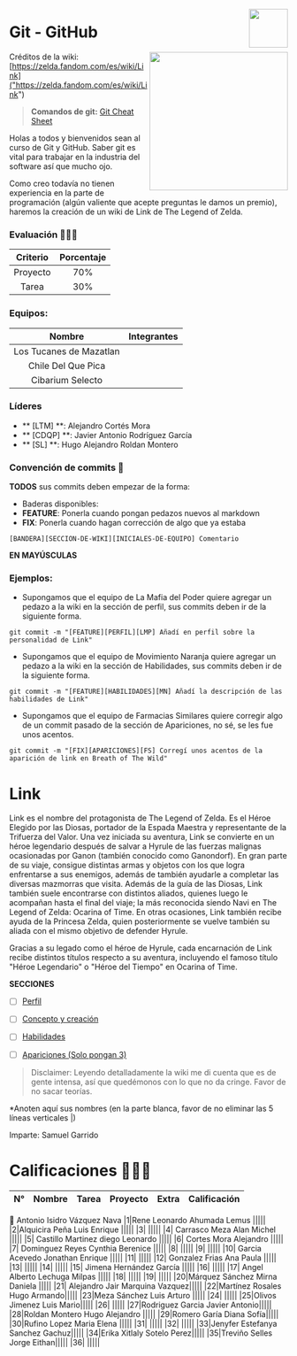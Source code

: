 <p>
  <img src="img/github.jpg" align = "right"  width="70" height="70" />
</p>

# Git - GitHub 

<p>
  <img src="img/link.png" align = "right"  width="250"/>
</p>

Créditos de la wiki:  [https://zelda.fandom.com/es/wiki/Link]("https://zelda.fandom.com/es/wiki/Link")

> **Comandos de git:** [Git Cheat Sheet]("https://zelda.fandom.com/wiki/Link")

Holas a todos y bienvenidos sean al curso de Git y GitHub. Saber git es vital para trabajar en la industria del software así que mucho ojo.

Como creo todavía no tienen experiencia en la parte de programación (algún valiente que acepte preguntas le damos un premio), haremos la creación de un wiki de Link de The Legend of Zelda.
### Evaluación 🤖✍🏻

| Criterio | Porcentaje|
|:--------:|:---------:|
| Proyecto |    70%    |
| Tarea    |    30%    |

### Equipos:

| Nombre   		      | Integrantes                    |
|:--------------------:|:------------------------------:|
| Los Tucanes de Mazatlan |     |
| Chile Del Que Pica	    |     |
| Cibarium Selecto	      |     |

### Líderes

- ** [LTM] **: Alejandro Cortés Mora
- ** [CDQP] **: Javier Antonio Rodríguez García
- ** [SL] **: Hugo Alejandro Roldan Montero

### Convención de commits 👀

**TODOS** sus commits deben empezar de la forma: 

- Baderas disponibles: 
 - **FEATURE**: Ponerla cuando pongan pedazos nuevos al markdown
 - **FIX**: Ponerla cuando hagan corrección de algo que ya estaba

`[BANDERA][SECCION-DE-WIKI][INICIALES-DE-EQUIPO] Comentario`

**EN MAYÚSCULAS**

### Ejemplos: 

- Supongamos que el equipo de La Mafia del Poder quiere agregar un pedazo a la wiki en la sección de perfil, sus commits deben ir de la siguiente forma.

`git commit -m "[FEATURE][PERFIL][LMP] Añadí en perfil sobre la personalidad de Link"`

- Supongamos que el equipo de Movimiento Naranja quiere agregar un pedazo a la wiki en la sección de Habilidades, sus commits deben ir de la siguiente forma.

`git commit -m "[FEATURE][HABILIDADES][MN] Añadí la descripción de las habilidades de Link"`

- Supongamos que el equipo de Farmacias Similares quiere corregir algo de un commit pasado de la sección de Apariciones, no sé, se les fue unos acentos.

`git commit -m "[FIX][APARICIONES][FS] Corregí unos acentos de la aparición de link en Breath of The Wild"`



# Link

Link es el nombre del protagonista de The Legend of Zelda. Es el Héroe Elegido por las Diosas, portador de la Espada Maestra y representante de la Trifuerza del Valor. Una vez iniciada su aventura, Link se convierte en un héroe legendario después de salvar a Hyrule de las fuerzas malignas ocasionadas por Ganon (también conocido como Ganondorf). En gran parte de su viaje, consigue distintas armas y objetos con los que logra enfrentarse a sus enemigos, además de también ayudarle a completar las diversas mazmorras que visita. Además de la guía de las Diosas, Link también suele encontrarse con distintos aliados, quienes luego le acompañan hasta el final del viaje; la más reconocida siendo Navi en The Legend of Zelda: Ocarina of Time. En otras ocasiones, Link también recibe ayuda de la Princesa Zelda, quien posteriormente se vuelve también su aliada con el mismo objetivo de defender Hyrule.

Gracias a su legado como el héroe de Hyrule, cada encarnación de Link recibe distintos títulos respecto a su aventura, incluyendo el famoso título "Héroe Legendario" o "Héroe del Tiempo" en Ocarina of Time.


**SECCIONES**

- [ ] [Perfil]("")
- [ ] [Concepto y creación]("")
- [ ] [Habilidades](Wiki/Habilidades.md)
- [ ] [Apariciones (Solo pongan 3)](Wiki/Apariciones.md)


> Disclaimer: Leyendo detalladamente la wiki me di cuenta que es de gente intensa, así que quedémonos con lo que no da cringe. Favor de no sacar teorías.


*Anoten aquí sus nombres (en la parte blanca, favor de no eliminar las 5 líneas verticales |)

Imparte: Samuel Garrido

# Calificaciones 🥇🥈🥉
|**N°**|**Nombre**|**Tarea**|**Proyecto**|**Extra**|**Calificación**|
|:----:|:--------:|:-------:|:----------:|:--------------:|:---------:|
🤣 Antonio Isidro Vázquez Nava
|1|Rene Leonardo Ahumada Lemus                   |||||
|2|Alquicira Peña Luis Enrique                       |||||
|3|                         |||||
|4| Carrasco Meza Alan Michel |||||
|5|   Castillo Martinez diego Leonardo                     |||||
|6| Cortes Mora Alejandro                        |||||
|7| Dominguez Reyes Cynthia Berenice                        |||||
|8|                         |||||
|9|                         |||||
|10| Garcia Acevedo Jonathan Enrique   |||||
|11|                         |||||
|12| Gonzalez Frias Ana Paula                        |||||
|13|                         |||||
|14|                         |||||
|15| Jimena Hernández García |||||
|16|                         |||||
|17|  Angel Alberto Lechuga Milpas                       |||||
|18|                         |||||
|19|                         |||||
|20|Márquez Sánchez Mirna Daniela   |||||
|21| Alejandro Jair Marquina Vazquez|||||
|22|Martínez Rosales Hugo Armando|||||
|23|Meza Sánchez Luis Arturo  |||||
|24|                         |||||
|25|Olivos Jimenez Luis Mario|||||
|26|                         |||||
|27|Rodriguez Garcia Javier Antonio|||||
|28|Roldan Montero Hugo Alejandro                         |||||
|29|Romero Garía Diana Sofía|||||
|30|Rufino Lopez Maria Elena |||||
|31|                         |||||
|32|                         |||||
|33|Jenyfer Estefanya Sanchez Gachuz|||||
|34|Erika Xitlaly Sotelo Perez|||||
|35|Treviño Selles Jorge Eithan|||||
|36|                         |||||
